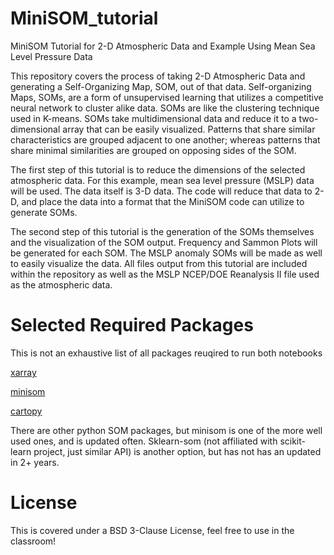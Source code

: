 # MiniSOM_tutorial
MiniSOM Tutorial for 2-D Atmospheric Data and Example Using Mean Sea Level Pressure Data 

This repository covers the process of taking 2-D Atmospheric Data and generating a Self-Organizing Map, SOM, out of that data. Self-organizing Maps, SOMs, are a form of unsupervised learning that utilizes a competitive neural network to cluster alike data. SOMs are like the clustering technique used in K-means. SOMs take multidimensional data and reduce it to a two-dimensional array that can be easily visualized. Patterns that share similar characteristics are grouped adjacent to one another; whereas patterns that share minimal similarities are grouped on opposing sides of the SOM.

The first step of this tutorial is to reduce the dimensions of the selected atmospheric data. For this example, mean sea level pressure (MSLP) data will be used. The data itself is 3-D data. The code will reduce that data to 2-D, and place the data into a format that the MiniSOM code can utilize to generate SOMs.


The second step of this tutorial is the generation of the SOMs themselves and the visualization of the SOM output. Frequency and Sammon Plots will be generated for each SOM. The MSLP anomaly SOMs will be made as well to easily visualize the data.
All files output from this tutorial are included within the repository as well as the MSLP NCEP/DOE Reanalysis II file used as the atmospheric data. 

# Selected Required Packages
This is not an exhaustive list of all packages reuqired to run both notebooks

[xarray](https://docs.xarray.dev/en/stable/)

[minisom](https://github.com/JustGlowing/minisom)

[cartopy](https://scitools.org.uk/cartopy/docs/latest/)

There are other python SOM packages, but minisom is one of the more well used ones, and is updated often. Sklearn-som (not affiliated with scikit-learn project, just similar API) is another option, but has not has an updated in 2+ years. 

# License

This is covered under a BSD 3-Clause License, feel free to use in the classroom! 
